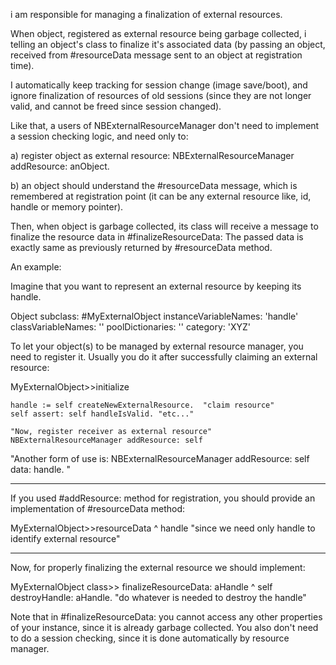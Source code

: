i am responsible for managing a finalization of external resources.When object, registered as external resource being garbage collected,i telling an object's class to finalize it's associated data (by passing an object,received from #resourceData message sent to an object at registration time).I automatically keep tracking for session change (image save/boot), and ignore finalization of resources of old sessions (since they are not longer valid,and cannot be freed since session changed).Like that, a users of NBExternalResourceManager don't need to implement a session checking logic, and need only to:a) register object as external resource:     NBExternalResourceManager addResource: anObject.b) an object should understand the #resourceData message, which is remembered at registration point (it can be any external resource like, id, handle or memory pointer).Then, when object is garbage collected, its class will receive a message to finalize the resource data in #finalizeResourceData:The passed data is exactly same as previously returned by #resourceData method.An example:Imagine that you want to represent an external resource by keeping its handle.Object subclass: #MyExternalObject 	instanceVariableNames: 'handle'	classVariableNames: ''	poolDictionaries: ''	category: 'XYZ'	To let your object(s) to be managed by external resource manager, you need to register it.Usually you do it after successfully claiming an external resource:MyExternalObject>>initialize	handle := self createNewExternalResource.  "claim resource"	self assert: self handleIsValid. "etc..."		"Now, register receiver as external resource" 	NBExternalResourceManager addResource: self "Another form of use is: 	NBExternalResourceManager addResource: self data: handle."----  If you used #addResource: method for registration, you should provide an implementation of #resourceData method:MyExternalObject>>resourceData	^ handle "since we need only handle to identify external resource"----	Now, for properly finalizing the external resource we should implement:MyExternalObject class>> finalizeResourceData: aHandle	^ self destroyHandle: aHandle. "do whatever is needed to destroy the handle"Note that in #finalizeResourceData: you cannot access any other properties of your instance, since it is already garbage collected. You also don't need to do a session checking, since it is done automatically by resource manager. 
